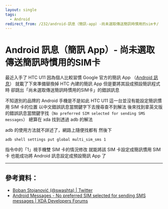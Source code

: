 ```yaml
---
layout: single
tags:
  - Android
redirect_from: /232/android-訊息（簡訊-app）-尚未選取傳送簡訊時慣用的sim卡/
---
```


# Android 訊息（簡訊 App）- 尚未選取傳送簡訊時慣用的SIM卡

最近入手了 HTC U11
因為個人比較習慣 Google 官方的簡訊 App （[Android 訊息](https://play.google.com/store/apps/details?id=com.google.android.apps.messaging)）
就載了下來準備替換掉 HTC 內建的簡訊 App
但是要將其設成預設簡訊程式時
卻跳出「尚未選取傳送簡訊時慣用的SIM卡」的錯誤訊息

<!--more-->

不知道別的品牌的 Android 手機是不是如此
HTC U11 這一台並沒有能設定簡訊慣用 SIM 卡的位置
以中文錯誤訊息當關鍵字下去搜尋查不到解法
後來找到拿英文版的錯誤訊息當關鍵字找（`No preferred SIM selected for sending SMS messages`）
總算在 xda 找到透過 adb 的解法

adb 的使用方法就不詳述了，網路上隨便找都有
然後下

```shell
adb shell settings put global multi_sim_sms 1
```

指令中的「1」視手機雙 SIM 卡的情況修改
就能將該 SIM 卡設定成簡訊慣用 SIM 卡
也能成功將 Android 訊息設定成預設簡訊 App 了

---

## 參考資料：

* [Boban Stojanović (@swashta) \| Twitter](https://twitter.com/swashta/status/953226414676901889)
* [Android Messages - No preferred SIM selected for sending SMS messages \| XDA Developers Forums](https://forum.xda-developers.com/showpost.php?p=75218519&postcount=18)
